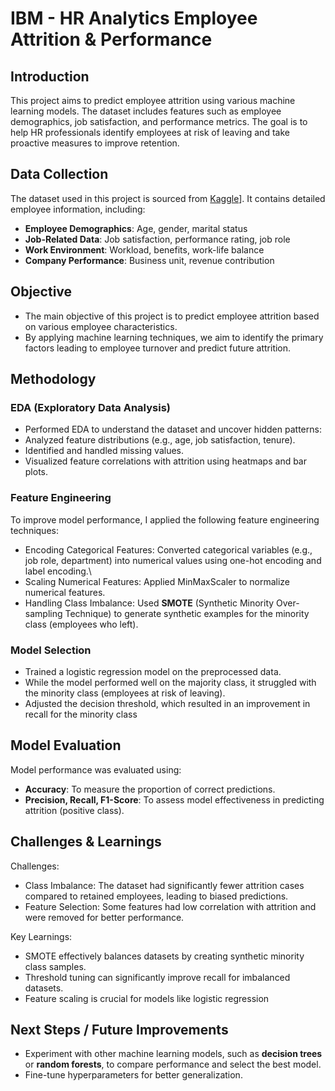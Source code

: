 # **IBM - HR Analytics Employee Attrition & Performance**

## **Introduction**
This project aims to predict employee attrition using various machine learning models. The dataset includes features such as employee demographics, job satisfaction, and performance metrics. The goal is to help HR professionals identify employees at risk of leaving and take proactive measures to improve retention.

## **Data Collection**
The dataset used in this project is sourced from [Kaggle](https://www.kaggle.com/datasets/pavansubhasht/ibm-hr-analytics-attrition-dataset)]. It contains detailed employee information, including:
- **Employee Demographics**: Age, gender, marital status
- **Job-Related Data**: Job satisfaction, performance rating, job role
- **Work Environment**: Workload, benefits, work-life balance
- **Company Performance**: Business unit, revenue contribution

## **Objective**
- The main objective of this project is to predict employee attrition based on various employee characteristics. 
- By applying machine learning techniques, we aim to identify the primary factors leading to employee turnover and predict future attrition.

## **Methodology**

### **EDA (Exploratory Data Analysis)**
- Performed EDA to understand the dataset and uncover hidden patterns:
- Analyzed feature distributions (e.g., age, job satisfaction, tenure).
- Identified and handled missing values.
- Visualized feature correlations with attrition using heatmaps and bar plots.

### **Feature Engineering**
To improve model performance, I applied the following feature engineering techniques:
- Encoding Categorical Features: Converted categorical variables (e.g., job role, department) into numerical values using one-hot encoding and label encoding.\
- Scaling Numerical Features: Applied MinMaxScaler to normalize numerical features.
- Handling Class Imbalance: Used **SMOTE** (Synthetic Minority Over-sampling Technique) to generate synthetic examples for the minority class (employees who left).

### **Model Selection**
 - Trained a logistic regression model on the preprocessed data.
 - While the model performed well on the majority class, it struggled with the minority class (employees at risk of leaving).
 - Adjusted the decision threshold, which resulted in an improvement in recall for the minority class

## **Model Evaluation**
Model performance was evaluated using:
- **Accuracy**: To measure the proportion of correct predictions.
- **Precision, Recall, F1-Score**: To assess model effectiveness in predicting attrition (positive class).

## Challenges & Learnings
Challenges:
- Class Imbalance: The dataset had significantly fewer attrition cases compared to retained employees, leading to biased predictions.
- Feature Selection: Some features had low correlation with attrition and were removed for better performance.

Key Learnings:
- SMOTE effectively balances datasets by creating synthetic minority class samples.
- Threshold tuning can significantly improve recall for imbalanced datasets.
- Feature scaling is crucial for models like logistic regression

## Next Steps / Future Improvements

- Experiment with other machine learning models, such as **decision trees** or **random forests**, to compare performance and select the best model.
- Fine-tune hyperparameters for better generalization.
